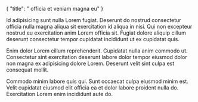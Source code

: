 {
  "title": " officia et veniam magna eu"
}

Id adipisicing sunt nulla Lorem fugiat. Deserunt do nostrud consectetur officia nulla magna aliqua sit exercitation id aliqua in nisi. Qui non excepteur nostrud eu exercitation anim Lorem officia sit. Fugiat dolore aliquip cillum deserunt consectetur tempor cupidatat incididunt ut ex cupidatat quis.

Enim dolor Lorem cillum reprehenderit. Cupidatat nulla anim commodo ut. Consectetur sint exercitation deserunt labore dolor tempor eiusmod dolor non magna ex adipisicing dolore Lorem. Deserunt velit sint culpa est consequat mollit.

Commodo minim labore quis qui. Sunt occaecat culpa eiusmod minim est. Velit cupidatat eiusmod elit officia ea et dolor labore proident nulla do. Exercitation Lorem enim incididunt aute do.